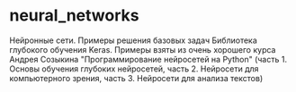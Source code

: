 # neural_networks
Нейронные сети. Примеры решения базовых задач
Библиотека глубокого обучения Keras. Примеры взяты из очень хорошего курса Андрея Созыкина "Программирование нейросетей на Python" (часть 1. Основы обучения глубоких нейросетей, часть 2. Нейросети для компьютерного зрения, часть 3. Нейросети для анализа текстов)
